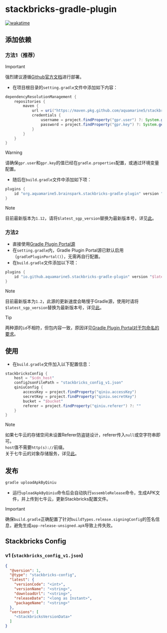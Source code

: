 # stackbricks-gradle-plugin

[![wakatime](https://wakatime.com/badge/github/aquamarine5/stackbricks-gradle-plugin.svg)](https://wakatime.com/badge/github/aquamarine5/stackbricks-gradle-plugin)

## 添加依赖

### 方法1（推荐）

> [!IMPORTANT]
> 强烈建议遵循[Github官方文档](https://docs.github.com/zh/packages/working-with-a-github-packages-registry/working-with-the-gradle-registry#using-a-published-package)进行部署。

- 在项目根目录的`setting.gradle`文件中添加如下内容：
```groovy
dependencyResolutionManagement {
    repositories {
        maven {
            url = uri("https://maven.pkg.github.com/aquamarine5/stackbricks-gradle-plugin")
            credentials {
                username = project.findProperty("gpr.user") ?: System.getenv("GPR_USERNAME")
                password = project.findProperty("gpr.key") ?: System.getenv("GPR_TOKEN")
            }
        }
    }
}
```

> [!WARNING]
> 请确保`gpr.user`和`gpr.key`的值已经在`gradle.properties`配置，或通过环境变量配置。

- 随后在`build.gradle`文件中添加如下项：
```groovy
plugins {
    id "org.aquamarine5.brainspark.stackbricks-gradle-plugin" version "$latest_sgp_version"
}
```

> [!NOTE]
> 目前最新版本为`1.12`，请将`$latest_sgp_version`替换为最新版本号，详见[此](https://github.com/aquamarine5/stackbricks-gradle-plugin/packages/2402628)。

### 方法2

- 直接使用[Gradle Plugin Portal源](https://plugins.gradle.org/plugin/io.github.aquamarine5.stackbricks-gradle-plugin)
- 在`setting.gradle`内，Gradle Plugin Portal源已默认启用（`gradlePluginPortal()`），无需再自行配置。
- 在`build.gradle`文件添加以下项：
```groovy
plugins {
    id "io.github.aquamarine5.stackbricks-gradle-plugin" version "$latest_sgp_version"
}
```
> [!NOTE]
> 目前最新版本为`1.2`，此源的更新速度会略慢于Gradle源，使用时请将`$latest_sgp_version`替换为最新版本号，详见[此](https://plugins.gradle.org/plugin/io.github.aquamarine5.stackbricks-gradle-plugin)。

> [!TIP]
> 两种源的`id`不相符，但包内容一致，原因详见[Gradle Plugin Portal对于包命名的要求](https://plugins.gradle.org/docs/publish-plugin#approval)。

## 使用

- 在`build.gradle`文件加入以下配置信息：
```groovy
stackbricksConfig {
    host = "$cdn_host"
    configJsonFilePath = "stackbricks_config_v1.json"
    qiniuConfig {
        accessKey = project.findProperty("qiniu.accessKey")
        secretKey = project.findProperty("qiniu.secretKey")
        bucket = "$bucket"
        referer = project.findProperty("qiniu.referer") ?: ""
    }
}
```

> [!NOTE]
> 如果七牛云的存储空间未设置Referer防盗链设计，referer传入`null`或空字符串即可。  
> `host`值不需要`http(s)://`前缀。  
> 关于七牛云的对象存储服务，详见[此](https://portal.qiniu.com/kodo)。

## 发布

```bash
gradle uploadApkByQiniu
```

- 运行`uploadApkByQiniu`命令后会自动执行`assembleRelease`命令，生成APK文件，并上传到七牛云，更新Stackbricks配置文件。
> [!IMPORTANT]
> 确保`build.gradle`正确配置了针对`buildTypes.release.signingConfig`的签名信息，避免生成`app-release-unsigned.apk`导致上传失败。

## Stackbricks Config

### v1 (`stackbricks_config_v1.json`)

```json
{
  "@version": 1,
  "@type": "stackbricks-config",
  "latest": {
    "versionCode": "<int>",
    "versionName": "<string>",
    "downloadUrl": "<string>",
    "releaseDate": "<long as Instant>",
    "packageName": "<string>"
  },
  "versions": [
    "<StackbricksVersionData>"
  ]
}
```